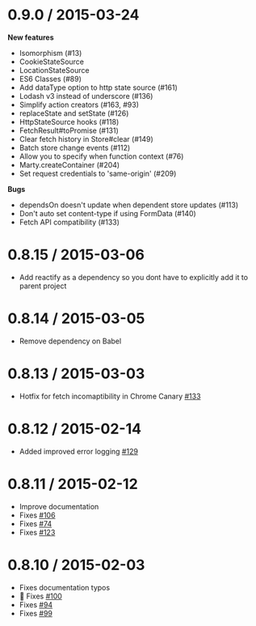0.9.0 / 2015-03-24
===================

**New features**

- Isomorphism (#13)
- CookieStateSource
- LocationStateSource
- ES6 Classes (#89)
- Add dataType option to http state source (#161)
- Lodash v3 instead of underscore (#136)
- Simplify action creators (#163, #93)
- replaceState and setState (#126)
- HttpStateSource hooks (#118)
- FetchResult#toPromise (#131)
- Clear fetch history in Store#clear (#149)
- Batch store change events (#112)
- Allow you to specify when function context (#76)
- Marty.createContainer (#204)
- Set request credentials to 'same-origin' (#209)

**Bugs**

- dependsOn doesn't update when dependent store updates (#113)
- Don't auto set content-type if using FormData (#140)
- Fetch API compatibility (#133)


0.8.15 / 2015-03-06
===================
- Add reactify as a dependency so you dont have to explicitly add it to parent project

0.8.14 / 2015-03-05
===================
- Remove dependency on Babel

0.8.13 / 2015-03-03
===================
- Hotfix for fetch incomaptibility in Chrome Canary [#133](https://github.com/jhollingworth/marty/issues/133)

0.8.12 / 2015-02-14
===================
- Added improved error logging [#129](https://github.com/jhollingworth/marty/issues/129)

0.8.11 / 2015-02-12
===================
- Improve documentation
- Fixes [#106](https://github.com/jhollingworth/marty/issues/106)
- Fixes [#74](https://github.com/jhollingworth/marty/issues/74)
- Fixes [#123](https://github.com/jhollingworth/marty/issues/123)

0.8.10 / 2015-02-03
==================
- Fixes documentation typos
- :green_heart: Fixes [#100](https://github.com/jhollingworth/marty/issues/100)
- Fixes [#94](https://github.com/jhollingworth/marty/issues/94)
- Fixes [#99](https://github.com/jhollingworth/marty/issues/99)